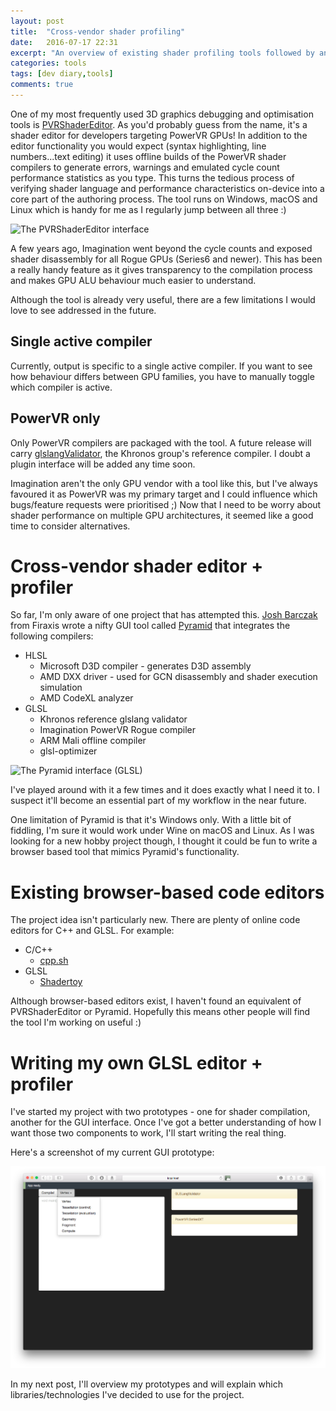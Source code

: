 ```yaml
---
layout: post
title:  "Cross-vendor shader profiling"
date:   2016-07-17 22:31
excerpt: "An overview of existing shader profiling tools followed by an intro to my (very much) WIP browser-based shader editor + profiler"
categories: tools
tags: [dev diary,tools]
comments: true
---
```


One of my most frequently used 3D graphics debugging and optimisation tools is [PVRShaderEditor]. As you'd probably guess from the name, it's a shader editor for developers targeting PowerVR GPUs! In addition to the editor functionality you would expect (syntax highlighting, line numbers...text editing) it uses offline builds of the PowerVR shader compilers to generate errors, warnings and emulated cycle count performance statistics as you type. This turns the tedious process of verifying shader language and performance characteristics on-device into a core part of the authoring process. The tool runs on Windows, macOS and Linux which is handy for me as I regularly jump between all three :)

![The PVRShaderEditor interface](https://community.imgtec.com/wp-content/uploads/sites/2/2014/11/PVRShaderEditor_640x388.png)

A few years ago, Imagination went beyond the cycle counts and exposed shader disassembly for all Rogue GPUs (Series6 and newer). This has been a really handy feature as it gives transparency to the compilation process and makes GPU ALU behaviour much easier to understand.

Although the tool is already very useful, there are a few limitations I would love to see addressed in the future.

## Single active compiler

Currently, output is specific to a single active compiler. If you want to see how behaviour differs between GPU families, you have to manually toggle which compiler is active.

##  PowerVR only

Only PowerVR compilers are packaged with the tool. A future release will carry [glslangValidator], the Khronos group's reference compiler. I doubt a plugin interface will be added any time soon.

Imagination aren't the only GPU vendor with a tool like this, but I've always favoured it as PowerVR was my primary target and I could influence which bugs/feature requests were prioritised ;)
Now that I need to be worry about shader performance on multiple GPU architectures, it seemed like a good time to consider alternatives.

# Cross-vendor shader editor + profiler

So far, I'm only aware of one project that has attempted this. [Josh Barczak] from Firaxis wrote a nifty GUI tool called [Pyramid] that integrates the following compilers:

* HLSL
  * Microsoft D3D compiler - generates D3D assembly
  * AMD DXX driver - used for GCN disassembly and shader execution simulation
  * AMD CodeXL analyzer
* GLSL
  * Khronos reference glslang validator
  * Imagination PowerVR Rogue compiler
  * ARM Mali offline compiler
  * glsl-optimizer

![The Pyramid interface (GLSL)](https://raw.githubusercontent.com/jbarczak/Pyramid/master/doc/ui-glsl-powervr.png)

I've played around with it a few times and it does exactly what I need it to. I suspect it'll become an essential part of my workflow in the near future.

One limitation of Pyramid is that it's Windows only. With a little bit of fiddling, I'm sure it would work under Wine on macOS and Linux. As I was looking for a new hobby project though, I thought it could be fun to write a browser based tool that mimics Pyramid's functionality.

# Existing browser-based code editors

The project idea isn't particularly new. There are plenty of online code editors for C++ and GLSL. For example:

* C/C++
  * [cpp.sh](http://cpp.sh)
* GLSL
  * [Shadertoy](https://www.shadertoy.com)

Although browser-based editors exist, I haven't found an equivalent of PVRShaderEditor or Pyramid. Hopefully this means other people will find the tool I'm working on useful :)

# Writing my own GLSL editor + profiler

I've started my project with two prototypes - one for shader compilation, another for the GUI interface. Once I've got a better understanding of how I want those two components to work, I'll start writing the real thing.

Here's a screenshot of my current GUI prototype:

![GLSL online prototype](/images/posts/20160717/glslonline_prototype.png)

In my next post, I'll overview my prototypes and will explain which libraries/technologies I've decided to use for the project.

<!--References-->
[PVRShaderEditor]:https://community.imgtec.com/developers/powervr/tools/pvrshadereditor/
[glslangValidator]:https://www.khronos.org/opengles/sdk/tools/Reference-Compiler/
[Josh Barczak]:https://twitter.com/JoshuaBarczak?ref_src=twsrc%5Egoogle%7Ctwcamp%5Eserp%7Ctwgr%5Eauthor
[Pyramid]:https://github.com/jbarczak/Pyramid
